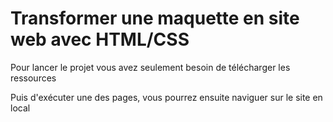 # Transformer une maquette en site web avec HTML/CSS

Pour lancer le projet vous avez seulement besoin de télécharger les ressources 

Puis d'exécuter une des pages, vous pourrez ensuite naviguer sur le site en local 
